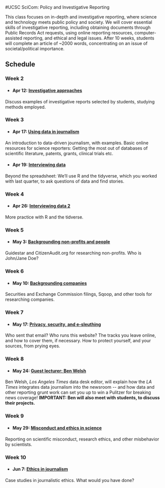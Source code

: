 
#UCSC SciCom: Policy and Investigative Reporting

This class focuses on in-depth and investigative reporting, where science and technology meets public policy and society. We will cover essential skills of investigative reporting, including obtaining documents through Public Records Act requests, using online reporting resources, computer-assisted reporting, and ethical and legal issues. After 10 weeks, students will complete an article of ~2000 words, concentrating on an issue of societal/political importance.

## Schedule

### Week 2

- #### Apr 12: [Investigative approaches](approaches.html)
Discuss examples of investigative reports selected by students, studying methods employed.

### Week 3

- #### Apr 17: [Using data in journalism](using-data.html)
An introduction to data-driven journalism, with examples. Basic online resources for science reporters: Getting the most out of databases of scientific literature, patents, grants, clinical trials etc.

- #### Apr 19: [Interviewing data](interview-data.html)
Beyond the spreadsheet: We’ll use R and the tidyverse, which you worked with last quarter, to ask questions of data and find stories.

### Week 4


- #### Apr 26: [Interviewing data 2](interview-data2.html)
More practice with R and the tidverse.

### Week 5

- #### May 3: [Backgrounding non-profits and people](nonprofits-people.html)
Guidestar and CitizenAudit.org for researching non-profits. Who is John/Jane Doe? 

### Week 6

- #### May 10: [Backgrounding companies](companies.html)
Securities and Exchange Commission filings, Sqoop, and other tools for researching companies.


### Week 7

- #### May 17: [Privacy, security, and e-sleuthing](privacy-security.html)
Who sent that email? Who runs this website? The tracks you leave online, and how to cover them, if necessary. How to protect yourself, and your sources, from prying eyes.


### Week 8

- #### May 24: [Guest lecturer: Ben Welsh](ben-welsh.html)
Ben Welsh, *Los Angeles Times* data desk editor, will explain how the *LA Times* integrates data journalism into the newsroom -- and how data and other reporting grunt work can set you up to win a Pulitzer for breaking news coverage!
**IMPORTANT: Ben will also meet with students, to discuss their projects.**


### Week 9

- #### May 29: [Misconduct and ethics in science](scientific-misconduct.html)
Reporting on scientific misconduct, research ethics, and other misbehavior by scientists.


### Week 10


- #### Jun 7: [Ethics in journalism](journalism-ethics.html)
Case studies in journalistic ethics. What would you have done?



















